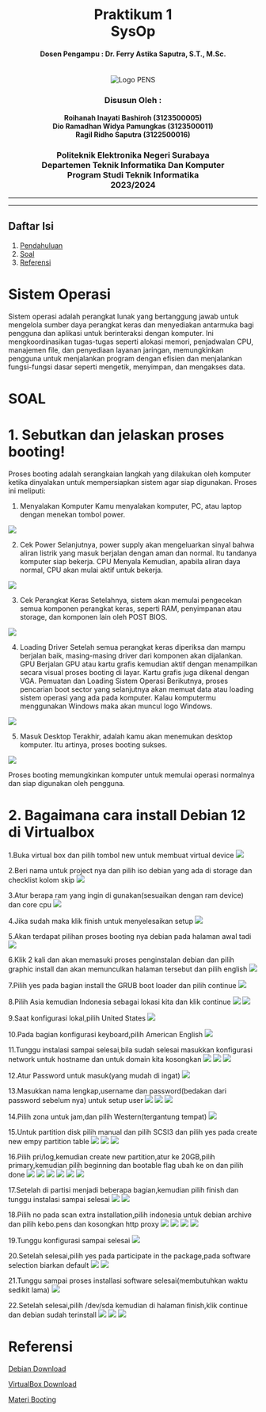 <div align="center">
    <h1 style="text-align: center;font-weight: bold">Praktikum 1<br>SysOp</h1>
    <h4 style="text-align: center;">Dosen Pengampu : Dr. Ferry Astika Saputra, S.T., M.Sc.</h4>
  </div>
  <br />
  <div align="center">
    <img src="Logo_PENS.png" alt="Logo PENS">
    <h3 style="text-align: center;">Disusun Oleh : </h3>
    <p style="text-align: center;">
      <strong>Roihanah Inayati Bashiroh (3123500005)</strong><br>
      <strong>Dio Ramadhan Widya Pamungkas (3123500011)</strong><br>
      <strong>Ragil Ridho Saputra (3122500016)</strong>
    </p>
<h3>Politeknik Elektronika Negeri Surabaya<br>Departemen Teknik
Informatika Dan Komputer<br>Program Studi Teknik Informatika<br>2023/2024</h3>
    <hr>
    <hr>
  </div>
  
  ## Daftar Isi
  1. [Pendahuluan](#sistem-operasi)
  2. [Soal](#soal)
  3. [Referensi](#referensi)
  
  
  # Sistem Operasi
  Sistem operasi adalah perangkat lunak yang bertanggung jawab untuk mengelola sumber daya perangkat keras dan menyediakan
  antarmuka bagi pengguna dan aplikasi untuk berinteraksi dengan komputer. Ini mengkoordinasikan tugas-tugas seperti
  alokasi memori, penjadwalan CPU, manajemen file, dan penyediaan layanan jaringan, memungkinkan pengguna untuk
  menjalankan program dengan efisien dan menjalankan fungsi-fungsi dasar seperti mengetik, menyimpan, dan mengakses data.
  
  # SOAL
  # 1. Sebutkan dan jelaskan proses booting!
  Proses booting adalah serangkaian langkah yang dilakukan oleh komputer ketika dinyalakan untuk mempersiapkan sistem agar
  siap digunakan. Proses ini meliputi:
  
  1. Menyalakan Komputer
  Kamu menyalakan komputer, PC, atau laptop dengan menekan tombol power.
  <img src="Screenshot (785).png">
  
  2. Cek Power
  Selanjutnya, power supply akan mengeluarkan sinyal bahwa aliran listrik yang masuk berjalan dengan aman dan normal. Itu
  tandanya komputer siap bekerja.
     CPU Menyala
  Kemudian, apabila aliran daya normal, CPU akan mulai aktif untuk bekerja.
  <img src="Screenshot (786).png">
  
  3. Cek Perangkat Keras
  Setelahnya, sistem akan memulai pengecekan semua komponen perangkat keras, seperti RAM, penyimpanan atau storage, dan
  komponen lain oleh POST BIOS.
  <img src="WhatsApp Image 2024-03-05 at 10.32.08_d628acdd.jpg">
  
  4. Loading Driver
  Setelah semua perangkat keras diperiksa dan mampu berjalan baik, masing-masing driver dari komponen akan dijalankan.
     GPU Berjalan
  GPU atau kartu grafis kemudian aktif dengan menampilkan secara visual proses booting di layar. Kartu grafis juga dikenal
  dengan VGA.
     Pemuatan dan Loading Sistem Operasi
  Berikutnya, proses pencarian boot sector yang selanjutnya akan memuat data atau loading sistem operasi yang ada pada
  komputer. Kalau komputermu menggunakan Windows maka akan muncul logo Windows.
  <img src="Screenshot (788).png">
  
  5. Masuk Desktop
  Terakhir, adalah kamu akan menemukan desktop komputer. Itu artinya, proses booting sukses.
  <img src="Screenshot (790).png">
  
  Proses booting memungkinkan komputer untuk memulai operasi normalnya dan siap digunakan oleh pengguna.
  
  # 2. Bagaimana cara install Debian 12 di Virtualbox
  
  1.Buka virtual box dan pilih tombol new untuk membuat virtual device
  <img src="picture1.png">
  
  2.Beri nama untuk project nya dan pilih iso debian yang ada di storage dan checklist kolom skip
  <img src="picture2.png">
  
  3.Atur berapa ram yang ingin di gunakan(sesuaikan dengan ram device) dan core cpu
  <img src="picture3.png">
  
  4.Jika sudah maka klik finish untuk menyelesaikan setup
  <img src="picture 4.png">
  
  5.Akan terdapat pilihan proses booting nya debian pada halaman awal tadi
  <img src="picture 5.png">
  
  6.Klik 2 kali dan akan memasuki proses penginstalan debian dan pilih graphic install dan akan memunculkan halaman
  tersebut dan pilih english
  <img src="picture 6.png">
  
  7.Pilih yes pada bagian install the GRUB boot loader dan pilih continue
  <img src="picture 7.png">
  
  8.Pilih Asia kemudian Indonesia sebagai lokasi kita dan klik continue
  <img src="picture 8.png">
  <img src="picture 9.png">
  
  9.Saat konfigurasi lokal,pilih United States
  <img src="picture 10.png">
  
  10.Pada bagian konfigurasi keyboard,pilih American English
  <img src="picture 11.png">
  
  11.Tunggu instalasi sampai selesai,bila sudah selesai masukkan konfigurasi network untuk hostname dan untuk domain kita
  kosongkan
  <img src="picture 12.png">
  <img src="picture 13.png">
  <img src="picture 14.png">
  
  12.Atur Password untuk masuk(yang mudah di ingat)
  <img src="picture 15.png">
  
  13.Masukkan nama lengkap,username dan password(bedakan dari password sebelum nya) untuk setup user
  <img src="picture 16.png">
  <img src="picture 17.png">
  <img src="picture 18.png">
  
  14.Pilih zona untuk jam,dan pilih Western(tergantung tempat)
  <img src="picture 19.png">
  
  15.Untuk partition disk pilih manual dan pilih SCSI3 dan pilih yes pada create new empy partition table
  <img src="picture 20.png">
  <img src="picture 21.png">
  <img src="picture 22.png">
  
  16.Pilih pri/log,kemudian create new partition,atur ke 20GB,pilih primary,kemudian pilih beginning dan bootable flag
  ubah ke on dan pilih done
  <img src="picture 23.png">
  <img src="picture 24.png">
  <img src="picture 25.png">
  <img src="picture 26.png">
  <img src="picture 27.png">
  <img src="picture 28.png">
  
  17.Setelah di partisi menjadi beberapa bagian,kemudian pilih finish dan tunggu instalasi sampai selesai
  <img src="picture 29.png">
  <img src="picture 30.png">
  
  18.Pilih no pada scan extra installation,pilih indonesia untuk debian archive dan pilih kebo.pens dan kosongkan http
  proxy
  <img src="picture 31.png">
  <img src="picture 32.png">
  <img src="picture 33.png">
  <img src="picture 34.png">
  
  19.Tunggu konfigurasi sampai selesai
  <img src="picture 35.png">
  
  20.Setelah selesai,pilih yes pada participate in the package,pada software selection biarkan default
  <img src="picture 36.png">
  <img src="picture 37.png">
  
  21.Tunggu sampai proses installasi software selesai(membutuhkan waktu sedikit lama)
  <img src="picture 38.png">
  
  22.Setelah selesai,pilih /dev/sda kemudian di halaman finish,klik continue dan debian sudah terinstall
  <img src="picture 39.png">
  <img src="picture 40.png">
  <img src="picture 41.png">
  
  # Referensi
  
  [Debian Download](https://www.debian.org/download)
  
  [VirtualBox Download](https://www.virtualbox.org/wiki/Downloads)
  
  [Materi Booting](https://inigadgets.com/mengenal-apa-itu-booting/)
